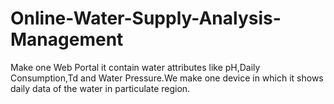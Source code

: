 # Online-Water-Supply-Analysis-Management
Make one Web Portal it contain water attributes like pH,Daily Consumption,Td and Water Pressure.We make one device in which it shows daily data of the water in particulate region.
